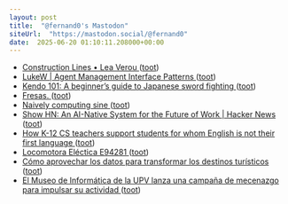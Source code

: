 ```yaml
---
layout: post
title:  "@fernand0's Mastodon"
siteUrl:  "https://mastodon.social/@fernand0"
date:  2025-06-20 01:10:11.208000+00:00
---
```

*  [Construction Lines • Lea Verou ](https://lea.verou.me/blog/2025/construction-lines) ([toot](https://mastodon.social/@fernand0/114713022378963041))
*  [LukeW \| Agent Management Interface Patterns ](https://www.lukew.com/ff/entry.asp?210) ([toot](https://mastodon.social/@fernand0/114711291986337675))
*  [Kendo 101: A beginner’s guide to Japanese sword fighting ](https://globalvoices.org/2025/05/24/kendo-101-a-beginners-guide-to-japanese-sword-fighting) ([toot](https://mastodon.social/@fernand0/114710996474637730))
*  [Fresas. ](https://avecesunafoto.wordpress.com/2025/06/19/fresas-2) ([toot](https://mastodon.social/@fernand0/114710939639350407))
*  [Naively computing sine ](https://www.johndcook.com/blog/2025/06/09/naive-sine) ([toot](https://mastodon.social/@fernand0/114710728655136641))
*  [Show HN: An AI-Native System for the Future of Work \| Hacker News ](https://news.ycombinator.com/item?id=4412338) ([toot](https://mastodon.social/@fernand0/114710545666649085))
*  [How K-12 CS teachers support students for whom English is not their first language ](https://computinged.wordpress.com/2025/02/17/how-k-12-cs-teachers-support-students-for-whom-english-is-not-their-first-language) ([toot](https://mastodon.social/@fernand0/114710224498801113))
*  [Locomotora Eléctica E94281 ](https://www.flickr.com/photos/fernand0/54598433060) ([toot](https://mastodon.social/@fernand0/114710108377878333))
*  [Cómo aprovechar los datos para transformar los destinos turísticos ](https://alicanteplaza.es/alicanteplaza/orihuela1/como-aprovechar-los-datos-para-transformar-los-destinos-turistico) ([toot](https://mastodon.social/@fernand0/114710015922088110))
*  [El Museo de Informática de la UPV lanza una campaña de mecenazgo para impulsar su actividad ](https://www.upv.es/entidades/etsinf/2025/06/11/el-museo-de-informatica-de-la-upv-lanza-una-campana-de-mecenazgo-para-impulsar-su-actividad) ([toot](https://mastodon.social/@fernand0/114709833503982106))
